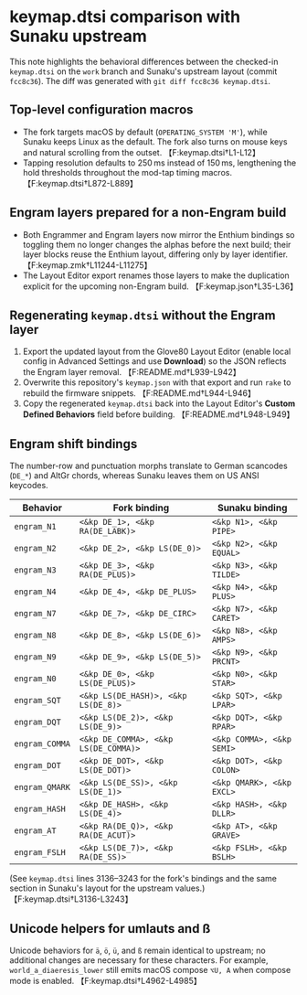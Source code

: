 # keymap.dtsi comparison with Sunaku upstream

This note highlights the behavioral differences between the checked-in `keymap.dtsi` on the `work` branch and Sunaku's upstream layout (commit `fcc8c36`). The diff was generated with `git diff fcc8c36 keymap.dtsi`.

## Top-level configuration macros

* The fork targets macOS by default (`OPERATING_SYSTEM 'M'`), while Sunaku keeps Linux as the default. The fork also turns on mouse keys and natural scrolling from the outset. 【F:keymap.dtsi†L1-L12】
* Tapping resolution defaults to 250 ms instead of 150 ms, lengthening the hold thresholds throughout the mod-tap timing macros. 【F:keymap.dtsi†L872-L889】

## Engram layers prepared for a non-Engram build

* Both Engrammer and Engram layers now mirror the Enthium bindings so toggling them no longer changes the alphas before the next build; their layer blocks reuse the Enthium layout, differing only by layer identifier. 【F:keymap.zmk†L11244-L11275】
* The Layout Editor export renames those layers to make the duplication explicit for the upcoming non-Engram build. 【F:keymap.json†L35-L36】

## Regenerating `keymap.dtsi` without the Engram layer

1. Export the updated layout from the Glove80 Layout Editor (enable local config in Advanced Settings and use **Download**) so the JSON reflects the Engram layer removal. 【F:README.md†L939-L942】
2. Overwrite this repository's `keymap.json` with that export and run `rake` to rebuild the firmware snippets. 【F:README.md†L944-L946】
3. Copy the regenerated `keymap.dtsi` back into the Layout Editor's **Custom Defined Behaviors** field before building. 【F:README.md†L948-L949】

## Engram shift bindings

The number-row and punctuation morphs translate to German scancodes (`DE_*`) and AltGr chords, whereas Sunaku leaves them on US ANSI keycodes.

| Behavior | Fork binding | Sunaku binding |
| --- | --- | --- |
| `engram_N1` | `<&kp DE_1>, <&kp RA(DE_LABK)>` | `<&kp N1>, <&kp PIPE>` |
| `engram_N2` | `<&kp DE_2>, <&kp LS(DE_0)>` | `<&kp N2>, <&kp EQUAL>` |
| `engram_N3` | `<&kp DE_3>, <&kp RA(DE_PLUS)>` | `<&kp N3>, <&kp TILDE>` |
| `engram_N4` | `<&kp DE_4>, <&kp DE_PLUS>` | `<&kp N4>, <&kp PLUS>` |
| `engram_N7` | `<&kp DE_7>, <&kp DE_CIRC>` | `<&kp N7>, <&kp CARET>` |
| `engram_N8` | `<&kp DE_8>, <&kp LS(DE_6)>` | `<&kp N8>, <&kp AMPS>` |
| `engram_N9` | `<&kp DE_9>, <&kp LS(DE_5)>` | `<&kp N9>, <&kp PRCNT>` |
| `engram_N0` | `<&kp DE_0>, <&kp LS(DE_PLUS)>` | `<&kp N0>, <&kp STAR>` |
| `engram_SQT` | `<&kp LS(DE_HASH)>, <&kp LS(DE_8)>` | `<&kp SQT>, <&kp LPAR>` |
| `engram_DQT` | `<&kp LS(DE_2)>, <&kp LS(DE_9)>` | `<&kp DQT>, <&kp RPAR>` |
| `engram_COMMA` | `<&kp DE_COMMA>, <&kp LS(DE_COMMA)>` | `<&kp COMMA>, <&kp SEMI>` |
| `engram_DOT` | `<&kp DE_DOT>, <&kp LS(DE_DOT)>` | `<&kp DOT>, <&kp COLON>` |
| `engram_QMARK` | `<&kp LS(DE_SS)>, <&kp LS(DE_1)>` | `<&kp QMARK>, <&kp EXCL>` |
| `engram_HASH` | `<&kp DE_HASH>, <&kp LS(DE_4)>` | `<&kp HASH>, <&kp DLLR>` |
| `engram_AT` | `<&kp RA(DE_Q)>, <&kp RA(DE_ACUT)>` | `<&kp AT>, <&kp GRAVE>` |
| `engram_FSLH` | `<&kp LS(DE_7)>, <&kp RA(DE_SS)>` | `<&kp FSLH>, <&kp BSLH>` |

(See `keymap.dtsi` lines 3136–3243 for the fork's bindings and the same section in Sunaku's layout for the upstream values.) 【F:keymap.dtsi†L3136-L3243】

## Unicode helpers for umlauts and ß

Unicode behaviors for `ä`, `ö`, `ü`, and `ß` remain identical to upstream; no additional changes are necessary for these characters. For example, `world_a_diaeresis_lower` still emits macOS compose `⌥U, A` when compose mode is enabled. 【F:keymap.dtsi†L4962-L4985】
